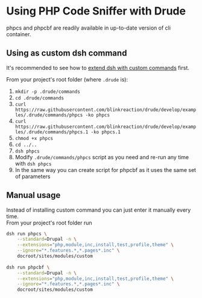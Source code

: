 # Using PHP Code Sniffer with Drude

phpcs and phpcbf are readily available in up-to-date version of cli container.

## Using as custom dsh command

It's recommended to see how to [extend dsh with custom commands](custom-commands.md) first.

From your project's root folder (where `.drude` is):

1. `mkdir -p .drude/commands`  
2. `cd .drude/commands`  
3. `curl https://raw.githubusercontent.com/blinkreaction/drude/develop/examples/.drude/commands/phpcs -ko phpcs`
4. `curl https://raw.githubusercontent.com/blinkreaction/drude/develop/examples/.drude/commands/phpcs.1 -ko phpcs.1`
5. `chmod +x phpcs`
6. `cd ../..`
7. `dsh phpcs`
8. Modify `.drude/commands/phpcs` script as you need and re-run any time with `dsh phpcs`
9. In the same way you can create script for phpcbf as it uses the same set of parameters

## Manual usage

Instead of installing custom command you can just enter it manually every time.  
From your project's root folder run

```bash
dsh run phpcs \
    --standard=Drupal -n \
    --extensions="php,module,inc,install,test,profile,theme" \
    --ignore="*.features.*,*.pages*.inc" \
    docroot/sites/modules/custom
    
dsh run phpcbf \
    --standard=Drupal -n \
    --extensions="php,module,inc,install,test,profile,theme" \
    --ignore="*.features.*,*.pages*.inc" \
    docroot/sites/modules/custom
```
